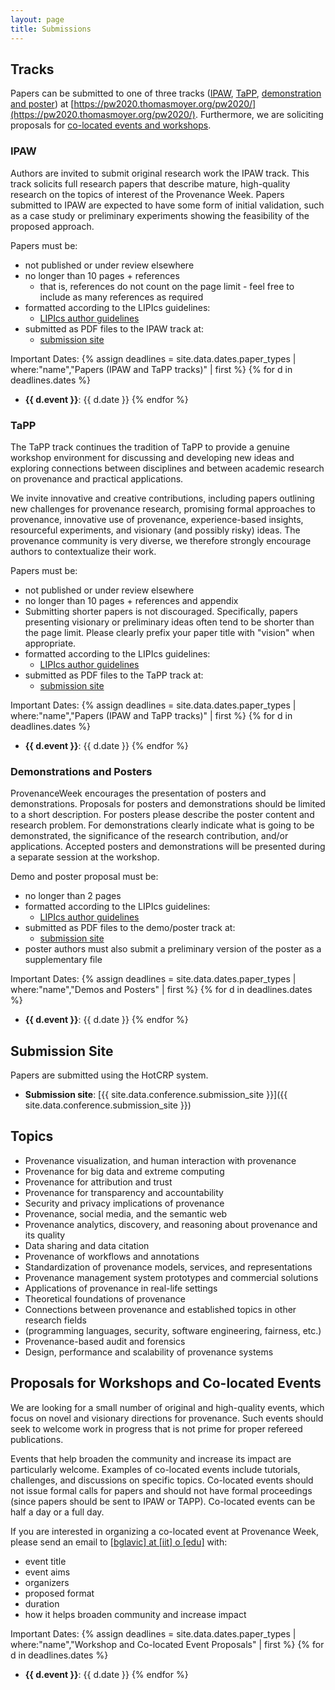 ```yaml
---
layout: page
title: Submissions
---
```


## Tracks

Papers can be submitted to one of three tracks ([IPAW](#ipaw), [TaPP](#tapp), [demonstration and poster](#demonstrations-and-posters)) at [https://pw2020.thomasmoyer.org/pw2020/](https://pw2020.thomasmoyer.org/pw2020/). <!-- Boris: check first. All papers will be published as [LIPIcs proceedings](https://www.dagstuhl.de/en/publications/lipics/). -->
Furthermore, we are soliciting proposals for [co-located events and workshops](#proposals-for-workshops-and-co-located-events).

### IPAW

Authors are invited to submit original research work the IPAW track. This track solicits full research papers that describe mature, high-quality research on the topics of interest of the Provenance Week. Papers submitted to IPAW are expected to have some form of initial validation, such as a case study or preliminary experiments showing the feasibility of the proposed approach.

Papers must be:
- not published or under review elsewhere
- no longer than 10 pages + references
  - that is, references  do not count on the page limit - feel free to include as many references as required
- formatted according to the LIPIcs guidelines:
  - [LIPIcs author guidelines](https://www.dagstuhl.de/en/publications/lipics/instructions-for-authors/)
- submitted as PDF files to the IPAW track at:
  - [submission site](https://pw2020.thomasmoyer.org/pw2020/)

Important Dates:
{% assign deadlines = site.data.dates.paper_types | where:"name","Papers (IPAW and TaPP tracks)" | first %}
{% for d in deadlines.dates %}
- **{{ d.event }}**: {{ d.date }}
{% endfor %}



### TaPP

The TaPP track continues the tradition of TaPP to provide a genuine workshop environment for discussing and developing new ideas and exploring connections between disciplines and between academic research on provenance and practical applications.

We invite innovative and creative contributions, including papers outlining new challenges for provenance research, promising formal approaches to provenance, innovative use of provenance, experience-based insights, resourceful experiments, and visionary (and possibly risky) ideas. The provenance community is very diverse, we therefore strongly encourage authors to contextualize their work.

Papers must be:
- not published or under review elsewhere
- no longer than 10 pages + references and appendix
- Submitting shorter papers is not discouraged. Specifically, papers presenting visionary or preliminary ideas often tend to be shorter than the page limit. Please clearly prefix your paper title with "vision" when appropriate.
- formatted according to the LIPIcs guidelines:
  - [LIPIcs author guidelines](https://www.dagstuhl.de/en/publications/lipics/instructions-for-authors/)
- submitted as PDF files to the TaPP track at:
  - [submission site](https://pw2020.thomasmoyer.org/pw2020/)

Important Dates:
{% assign deadlines = site.data.dates.paper_types | where:"name","Papers (IPAW and TaPP tracks)" | first %}
{% for d in deadlines.dates %}
- **{{ d.event }}**: {{ d.date }}
{% endfor %}



### Demonstrations and Posters

ProvenanceWeek encourages the presentation of posters and
demonstrations. Proposals for posters and demonstrations should be limited to a
short description. For posters please describe the poster content and research
problem. For demonstrations clearly indicate what is going to be demonstrated,
the significance of the research contribution, and/or applications. Accepted
posters and demonstrations will be presented during a separate session at the
workshop.

Demo and poster proposal must be:
- no longer than 2 pages
- formatted according to the LIPIcs guidelines:
  - [LIPIcs author guidelines](https://www.dagstuhl.de/en/publications/lipics/instructions-for-authors/)
- submitted as PDF files to the demo/poster track at:
  - [submission site](https://pw2020.thomasmoyer.org/pw2020/)
- poster authors must also submit a preliminary version of the poster as a supplementary file

Important Dates:
{% assign deadlines = site.data.dates.paper_types | where:"name","Demos and Posters" | first %}
{% for d in deadlines.dates %}
- **{{ d.event }}**: {{ d.date }}
{% endfor %}



## Submission Site

Papers are submitted using the HotCRP system.

- **Submission site**: [{{ site.data.conference.submission_site }}]({{ site.data.conference.submission_site }})

## Topics

- Provenance visualization, and human interaction with provenance
- Provenance for big data and extreme computing
- Provenance for attribution and trust
- Provenance for transparency and accountability
- Security and privacy implications of provenance
- Provenance, social media, and the semantic web
- Provenance analytics, discovery, and reasoning about provenance and its quality
- Data sharing and data citation
- Provenance of workflows and annotations
- Standardization of provenance models, services, and representations
- Provenance management system prototypes and commercial solutions
- Applications of provenance in real-life settings
- Theoretical foundations of provenance
- Connections between provenance and established topics in other research fields
- (programming languages, security, software engineering, fairness, etc.)
- Provenance-based audit and forensics
- Design, performance and scalability of provenance systems

## Proposals for Workshops and Co-located Events

We are looking for a small number of original and high-quality events, which
focus on novel and visionary directions for provenance. Such events should seek
to welcome work in progress that is not prime for proper refereed publications.

Events that help broaden the community and increase its impact are particularly
welcome. Examples of co-located events include tutorials, challenges, and
discussions on specific topics. Co-located events should not issue formal calls
for papers and should not have formal proceedings (since papers should be sent
to IPAW or TAPP). Co-located events can be half a day or a full day.

If you are interested in organizing a co-located event at Provenance Week,
please send an email to <a href="mailto:%62%67%6C%61%76%69%63@%69%69%74.%65%64%75">[bglavic] at [iit] o [edu]</a> with:
- event title
- event aims
- organizers
- proposed format
- duration
- how it helps broaden community and increase impact

Important Dates:
{% assign deadlines = site.data.dates.paper_types | where:"name","Workshop and Co-located Event Proposals" | first %}
{% for d in deadlines.dates %}
- **{{ d.event }}**: {{ d.date }}
{% endfor %}
